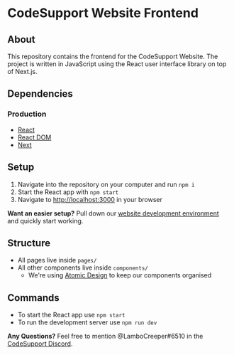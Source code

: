 # CodeSupport Website Frontend

## About
This repository contains the frontend for the CodeSupport Website. The project is written in JavaScript using the React user interface library on top of Next.js.

## Dependencies

### Production
- [React](https://www.npmjs.com/package/react)
- [React DOM](https://www.npmjs.com/package/react-dom)
- [Next](http://npmjs.com/package/next)

## Setup
1. Navigate into the repository on your computer and run `npm i`
2. Start the React app with `npm start`
3. Navigate to [http://localhost:3000](http://localhost:3000) in your browser

**Want an easier setup?** Pull down our [website development environment](https://github.com/codesupport/website-dev-env) and quickly start working.

## Structure
- All pages live inside `pages/`
- All other components live inside `components/`
  - We're using [Atomic Design](http://atomicdesign.bradfrost.com) to keep our components organised

## Commands
- To start the React app use `npm start`
- To run the development server use `npm run dev`

**Any Questions?** Feel free to mention @LamboCreeper#6510 in the [CodeSupport Discord](https://discord.gg/Hn9SETt).